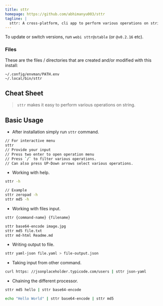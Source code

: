 ```yaml
---
title: sttr
homepage: https://github.com/abhimanyu003/sttr
tagline: |
  sttr: A cross-platform, cli app to perform various operations on string
---
```


To update or switch versions, run `webi sttr@stable` (or `@v0.2.16` etc).

### Files

These are the files / directories that are created and/or modified with this
install:

```text
~/.config/envman/PATH.env
~/.local/bin/sttr
```

## Cheat Sheet

> `sttr` makes it easy to perform various operations on string.

## Basic Usage

- After installation simply run `sttr` command.

```sh
// For interactive menu
sttr
// Provide your input
// Press two enter to open operation menu
// Press `/` to filter various operations.
// Can also press UP-Down arrows select various operations.
```

- Working with help.

```sh
sttr -h

// Example
sttr zeropad -h
sttr md5 -h
```

- Working with files input.

```sh
sttr {command-name} {filename}

sttr base64-encode image.jpg
sttr md5 file.txt
sttr md-html Readme.md
```

- Writing output to file.

```sh
sttr yaml-json file.yaml > file-output.json
```

- Taking input from other command.

```sh
curl https: //jsonplaceholder.typicode.com/users | sttr json-yaml
```

- Chaining the different processor.

```sh
sttr md5 hello | sttr base64-encode

echo "Hello World" | sttr base64-encode | sttr md5
```
